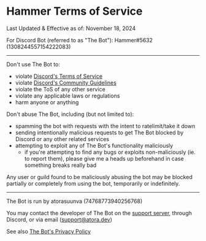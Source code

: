 # Hammer Terms of Service

Last Updated & Effective as of: November 18, 2024

For Discord Bot (referred to as "The Bot"): Hammer#5632 (1308244557154222083)

---

Don't use The Bot to:

- violate [Discord's Terms of Service](https://discord.com/terms)
- violate [Discord's Community Guidelines](https://discord.com/guidelines)
- violate the ToS of any other service
- violate any applicable laws or regulations
- harm anyone or anything

Don't abuse The Bot, including (but not limited to):

- spamming the bot with requests with the intent to ratelimit/take it down
- sending intentionally malicious requests to get The Bot blocked by Discord or any other related services
- attempting to exploit any of The Bot's functionality maliciously
  - if you're attempting to find any bugs or exploits non-maliciously (ie. to report them), please give me a heads up beforehand in case something breaks really bad

Any user or guild found to be maliciously abusing the bot may be blocked partially or completely from using the bot, temporarily or indefinitely.

---

The Bot is run by atorasuunva (74768773940256768)

You may contact the developer of The Bot on the [support server](https://discord.gg/8K3uCfb), through Discord, or via email (support@atora.dev)

See also [The Bot's Privacy Policy](./privacy.md)
